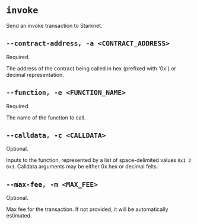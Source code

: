 # `invoke`
Send an invoke transaction to Starknet.

## `--contract-address, -a <CONTRACT_ADDRESS>`
Required.

The address of the contract being called in hex (prefixed with '0x') or decimal representation.

## `--function, -e <FUNCTION_NAME>`
Required.

The name of the function to call.

## `--calldata, -c <CALLDATA>`
Optional.

Inputs to the function, represented by a list of space-delimited values `0x1 2 0x3`.
Calldata arguments may be either 0x hex or decimal felts.

## `--max-fee, -m <MAX_FEE>`
Optional.

Max fee for the transaction. If not provided, it will be automatically estimated.
